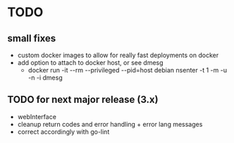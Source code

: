 # TODO

## small fixes

* custom docker images to allow for really fast deployments on docker
* add option to attach to docker host, or see dmesg
  * docker run -it --rm --privileged --pid=host debian nsenter -t 1 -m -u -n -i dmesg

## TODO for next major release (3.x)

* webInterface
* cleanup return codes and error handling + error lang messages
* correct accordingly with go-lint
